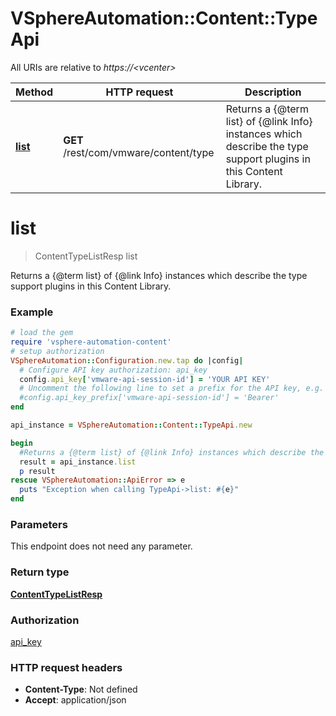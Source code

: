 # VSphereAutomation::Content::TypeApi

All URIs are relative to *https://&lt;vcenter&gt;*

Method | HTTP request | Description
------------- | ------------- | -------------
[**list**](TypeApi.md#list) | **GET** /rest/com/vmware/content/type | Returns a {@term list} of {@link Info} instances which describe the type support plugins in this Content Library.


# **list**
> ContentTypeListResp list

Returns a {@term list} of {@link Info} instances which describe the type support plugins in this Content Library.

### Example
```ruby
# load the gem
require 'vsphere-automation-content'
# setup authorization
VSphereAutomation::Configuration.new.tap do |config|
  # Configure API key authorization: api_key
  config.api_key['vmware-api-session-id'] = 'YOUR API KEY'
  # Uncomment the following line to set a prefix for the API key, e.g. 'Bearer' (defaults to nil)
  #config.api_key_prefix['vmware-api-session-id'] = 'Bearer'
end

api_instance = VSphereAutomation::Content::TypeApi.new

begin
  #Returns a {@term list} of {@link Info} instances which describe the type support plugins in this Content Library.
  result = api_instance.list
  p result
rescue VSphereAutomation::ApiError => e
  puts "Exception when calling TypeApi->list: #{e}"
end
```

### Parameters
This endpoint does not need any parameter.

### Return type

[**ContentTypeListResp**](ContentTypeListResp.md)

### Authorization

[api_key](../README.md#api_key)

### HTTP request headers

 - **Content-Type**: Not defined
 - **Accept**: application/json




